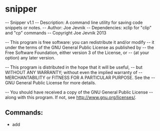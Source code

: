 snipper
=======
-- Snipper v1.1
-- Description: A command line utility for saving code snippets or notes.
-- Author: Joe Jevnik
-- Dependencies: xclip for "clip" and "cp" commands
-- Copyright Joe Jevnik 2013

-- This program is free software: you can redistribute it and/or modify
-- it under the terms of the GNU General Public License as published by
-- the Free Software Foundation, either version 3 of the License, or
-- (at your option) any later version.

-- This program is distributed in the hope that it will be useful,
-- but WITHOUT ANY WARRANTY; without even the implied warranty of
-- MERCHANTABILITY or FITNESS FOR A PARTICULAR PURPOSE.  See the
-- GNU General Public License for more details.

-- You should have received a copy of the GNU General Public License
-- along with this program.  If not, see <http://www.gnu.org/licenses/>.

Commands:
--------

- add <title> <lang> <cont> - adds a Snip with the given 
                             parameters .
- print <title> - Returns the Snip with the given title. 
- search <fragment> - Returns the title of Snips that 
                     have fragment anywhere in their 
                     contents. 
- lang <lang> - Returns a list of all Snips that are of 
               the given language. 
- list - Returns the title of every Snip in your library. 
- remove <title> - Removes the give Snip from the library. 
- clear - Clears your whole library. 
- copy <title> - copies the contents of the snip to the clipoard. 
- clip <title> <lang> - Creates a snip with the given title and 
                       lang and pulls the contents from the clipboard. 
- eval <title> - Evaluates the Snip if it is a valid function
- version - Returns the given version information. 
- help - Prints this message. 

TODO:
----

- Fix help menu
- Add an edit from clipboard
- Fix readme
- Add more features as I see fit
